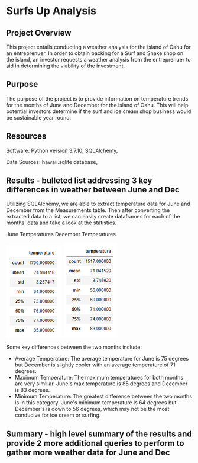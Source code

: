 # Surfs Up Analysis

## Project Overview
This project entails conducting a weather analysis for the island of Oahu for an entreprenuer.  In order to obtain backing for a Surf and Shake shop on the island, an investor requests a weather analysis from the entreprenuer to aid in determining the viability of the investment.

## Purpose
The purpose of the project is to provide information on temperature trends for the months of June and December for the island of Oahu.  This will help potential investors determine if the surf and ice cream shop business would be sustainable year round.

## Resources
Software: Python version 3.7.10, SQLAlchemy,

Data Sources: hawaii.sqlite database, 

## Results - bulleted list addressing 3 key differences in weather between June and Dec
Utilizing SQLAlchemy, we are able to extract temperature data for June and December from the Measurements table.  Then after converting the extracted data to a list, we can easily create dataframes for each of the months' data and take a look at the statistics.

June Temperatures                                       December Temperatures

![June_temp_stats](Resources/June_temp_stats.png)       ![Dec_temp_stats](Resources/Dec_temp_stats.png)

Some key differences between the two months include:
 - Average Temperature:  The average temperature for June is 75 degrees but December is slightly cooler with an average temperature of 71 degrees.
 - Maximum Temperature:  The maximum temperatures for both months are very similiar.  June's max temperature is 85 degrees and December is 83 degrees.
 - Minimum Temperature:  The greatest difference between the two months is in this category.  June's minimum temperature is 64 degrees but December's is down to 56 degrees, which may not be the most conducive for ice cream or surfing.

## Summary - high level summary of the results and provide 2 more additional queries to perform to gather more weather data for June and Dec